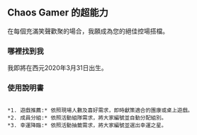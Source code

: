## Chaos Gamer 的超能力

在每個充滿笑聲歡聚的場合，我願成為您的絕佳控場搭檔。

### 哪裡找到我

我即將在西元2020年3月31日出生。

### 使用說明書

```

*1. 遊戲推薦:* 依照現場人數及喜好需求，即時獻策適合的團康或桌上遊戲。
*2. 成員分組:* 依照活動組隊需求，將大家編號並自動分配組別。
*3. 幸運降臨:* 依照活動抽籤需求，將大家編號並選出幸運之星。

```
